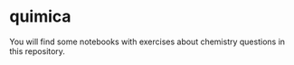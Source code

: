 # quimica
You will find some notebooks with exercises about chemistry questions in this repository.
